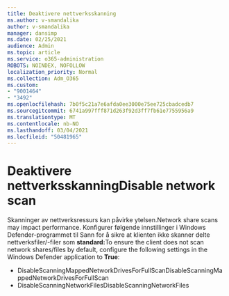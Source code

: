 ```yaml
---
title: Deaktivere nettverksskanning
ms.author: v-smandalika
author: v-smandalika
manager: dansimp
ms.date: 02/25/2021
audience: Admin
ms.topic: article
ms.service: o365-administration
ROBOTS: NOINDEX, NOFOLLOW
localization_priority: Normal
ms.collection: Adm_O365
ms.custom:
- "9001464"
- "3492"
ms.openlocfilehash: 7b0f5c21a7e6afda0ee3000e75ee725cbadcedb7
ms.sourcegitcommit: 6741a997fff871d263f92d3ff7fb61e7755956a9
ms.translationtype: MT
ms.contentlocale: nb-NO
ms.lasthandoff: 03/04/2021
ms.locfileid: "50481965"
---
```

# <a name="disable-network-scan"></a><span data-ttu-id="0541a-102">Deaktivere nettverksskanning</span><span class="sxs-lookup"><span data-stu-id="0541a-102">Disable network scan</span></span>

<span data-ttu-id="0541a-103">Skanninger av nettverksressurs kan påvirke ytelsen.</span><span class="sxs-lookup"><span data-stu-id="0541a-103">Network share scans may impact performance.</span></span>  <span data-ttu-id="0541a-104">Konfigurer følgende innstillinger i Windows Defender-programmet til Sann for å sikre at klienten ikke skanner delte nettverksfiler/-filer som **standard:**</span><span class="sxs-lookup"><span data-stu-id="0541a-104">To ensure the client does not scan network shares/files by default, configure the following settings in the Windows Defender application to **True**:</span></span>

- <span data-ttu-id="0541a-105">DisableScanningMappedNetworkDrivesForFullScan</span><span class="sxs-lookup"><span data-stu-id="0541a-105">DisableScanningMappedNetworkDrivesForFullScan</span></span>
- <span data-ttu-id="0541a-106">DisableScanningNetworkFiles</span><span class="sxs-lookup"><span data-stu-id="0541a-106">DisableScanningNetworkFiles</span></span>